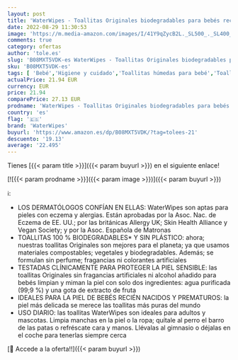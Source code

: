 ```yaml
---
layout: post
title: 'WaterWipes - Toallitas Originales biodegradables para bebés recién nacidos  formuladas con un 99 9 % de agua y sin perfume  ideales para pieles sensibles  540 unidades  9 paquetes '
date: 2022-08-29 11:30:53
image: 'https://m.media-amazon.com/images/I/41Y9qZycB2L._SL500_._SL400_.jpg'
comments: true
category: ofertas
author: 'tole.es'
slug: 'B08MXT5VDK-es WaterWipes - Toallitas Originales biodegradables para...'
sku: 'B08MXT5VDK-es'
tags: [ 'Bebé','Higiene y cuidado','Toallitas húmedas para bebé','Toallitas y accesorios para bebé','bebés','nacido','recién','waterwipes','🇪🇸', ]
actualPrice: 21.94 EUR
currency: EUR
price: 21.94
comparePrice: 27.13 EUR
prodname: 'WaterWipes - Toallitas Originales biodegradables para bebés recién nacidos  formuladas con un 99 9 % de agua y sin perfume  ideales para pieles sensibles  540 unidades  9 paquetes '
country: 'es'
flag: '🇪🇸'
brand: 'WaterWipes'
buyurl: 'https://www.amazon.es/dp/B08MXT5VDK/?tag=tolees-21'
descuento: '19.13'
average: '22.495'
---
```


Tienes [{{< param title >}}]({{< param buyurl >}}) en el siguiente enlace!

[![{{< param prodname >}}]({{< param image >}})]({{< param buyurl >}})

ℹ️:

- LOS DERMATÓLOGOS CONFÍAN EN ELLAS: WaterWipes son aptas para pieles con eczema y alergias. Están aprobadas por la Asoc. Nac. de Eczema de EE. UU.; por las británicas Allergy UK; Skin Health Alliance y Vegan Society; y por la Asoc. Española de Matronas
- TOALLITAS 100 % BIODEGRADABLES* Y SIN PLÁSTICO: ahora; nuestras toallitas Originales son mejores para el planeta; ya que usamos materiales compostables; vegetales y biodegradables. Además; se formulan sin perfume; fragancias ni colorantes artificiales
- TESTADAS CLÍNICAMENTE PARA PROTEGER LA PIEL SENSIBLE: las toallitas Originales sin fragancias artificiales ni alcohol añadido para bebés limpian y miman la piel con solo dos ingredientes: agua purificada (99;9 %) y una gota de extracto de fruta
- IDEALES PARA LA PIEL DE BEBÉS RECIÉN NACIDOS Y PREMATUROS: la piel más delicada se merece las toallitas más puras del mundo
- USO DIARIO: las toallitas WaterWipes son ideales para adultos y mascotas. Limpia manchas en la piel o la ropa; quítale al perro el barro de las patas o refréscate cara y manos. Llévalas al gimnasio o déjalas en el coche para tenerlas siempre cerca

[🛒 Accede a la oferta!!]({{< param buyurl >}})
